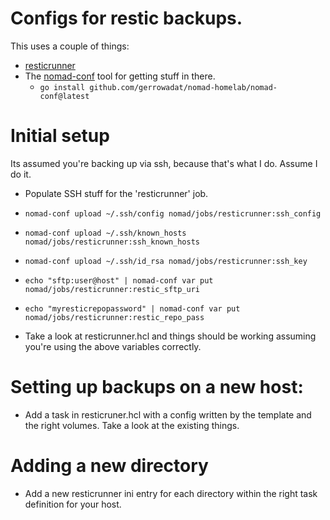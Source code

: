 # Configs for restic backups.

This uses a couple of things:

   - [resticrunner](https://github.com/gerrowadat/nomad-homelab/tree/main/resticrunner)
   - The [nomad-conf](https://github.com/gerrowadat/nomad-homelab/tree/main/nomad-conf) tool for getting stuff in there.
       - `go install github.com/gerrowadat/nomad-homelab/nomad-conf@latest`

# Initial setup

Its assumed you're backing up via ssh, because that's what I do. Assume I do it.

  - Populate SSH stuff for the 'resticrunner'  job.
   - `nomad-conf upload ~/.ssh/config nomad/jobs/resticrunner:ssh_config`
   - `nomad-conf upload ~/.ssh/known_hosts nomad/jobs/resticrunner:ssh_known_hosts`
   - `nomad-conf upload ~/.ssh/id_rsa nomad/jobs/resticrunner:ssh_key`
   - `echo "sftp:user@host" | nomad-conf var put nomad/jobs/resticrunner:restic_sftp_uri`
   - `echo "myresticrepopassword" | nomad-conf var put nomad/jobs/resticrunner:restic_repo_pass`

  - Take a look at resticrunner.hcl and things should be working assuming you're using the above variables correctly.


# Setting up backups on a new host:
 - Add a task in resticruner.hcl with a config written by the template and the right volumes. Take a look at the existing things.

# Adding a new directory
 - Add a new resticrunner ini entry for each directory within the right task definition for your host.
